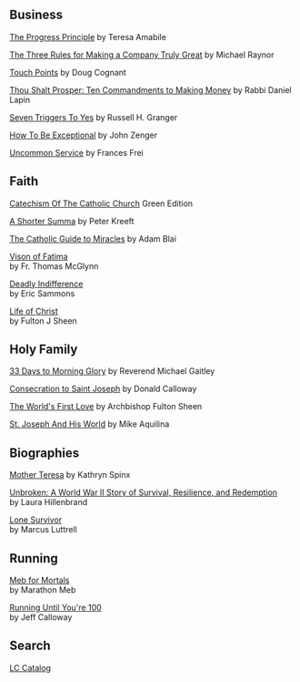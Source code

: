 Business
---
[The Progress Principle](http://www.progressprinciple.com/books/single/the_progress_principle) 
by Teresa Amabile    

[The Three Rules for Making a Company Truly Great](https://hbr.org/2013/04/three-rules-for-making-a-company-truly-great) 
by Michael Raynor

[Touch Points](https://conantleadership.com/books/touchpoints/) 
by Doug Cognant  

[Thou Shalt Prosper: Ten Commandments to Making Money](https://lccn.loc.gov/2009038783) 
by Rabbi Daniel Lapin  

[Seven Triggers To Yes](https://lccn.loc.gov/2007035871) 
by Russell H. Granger  

[How To Be Exceptional](https://lccn.loc.gov/2012016230) 
by John Zenger  

[Uncommon Service]() 
by Frances Frei  

Faith  
---
[Catechism Of The Catholic Church]() 
Green Edition  

[A Shorter Summa]() 
by Peter Kreeft  

[The Catholic Guide to Miracles](https://www.sophiainstitute.com/products/item/the-catholic-guide-to-miracles) 
by Adam Blai

[Vison of Fatima](https://www.sophiainstitute.com/products/item/vision-of-fatima)  
by Fr. Thomas McGlynn  

[Deadly Indifference](https://www.sophiainstitute.com/products/item/deadly-indifference)  
by Eric Sammons  

[Life of Christ](https://lccn.loc.gov/2008005297)  
by Fulton J Sheen  

Holy Family
---
[33 Days to Morning Glory](https://www.shopmercy.org/33-days-to-morning-glory.html) 
by Reverend Michael Gaitley  

[Consecration to Saint Joseph](https://www.consecrationtostjoseph.org/) 
by Donald Calloway  
   
[The World's First Love](https://www.ignatius.com/The-Worlds-First-Love-2nd-edition-P2860.aspx) 
by Archbishop Fulton Sheen  

[St. Joseph And His World](https://scepterpublishers.org/products/st-joseph-and-his-world) 
by Mike Aquilina

Biographies
---
[Mother Teresa](https://www.harpercollins.com/products/mother-teresa-revised-edition-kathryn-spink) 
by Kathryn Spinx  

[Unbroken: A World War II Story of Survival, Resilience, and Redemption](https://lccn.loc.gov/2013497761)  
by Laura Hillenbrand  

[Lone Survivor](https://lccn.loc.gov/2014655097)  
by Marcus Luttrell   

Running 
---
[Meb for Mortals](https://marathonmeb.com/product/autographed-meb-for-mortals/)  
by Marathon Meb  

[Running Until You're 100](https://www.biblio.com/9781841263090)  
by Jeff Calloway  

Search  
---
[LC Catalog](https://catalog.loc.gov/)  
